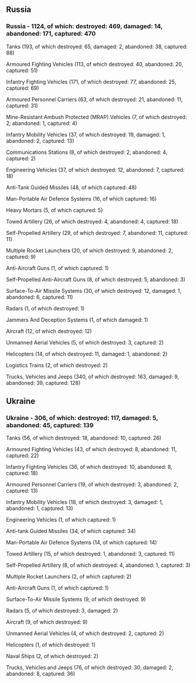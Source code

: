 
 
 ## Russia
 
 ### Russia - 1124, of which: destroyed: 469, damaged: 14, abandoned: 171, captured: 470

 

 

 Tanks (193, of which destroyed: 65, damaged: 2, abandoned: 38, captured: 88)

 Armoured Fighting Vehicles (113, of which destroyed: 40, abandoned: 20, captured: 51)

 Infantry Fighting Vehicles (171, of which destroyed: 77, abandoned: 25, captured: 69)

 Armoured Personnel Carriers (63, of which destroyed: 21, abandoned: 11, captured: 31)

 Mine-Resistant Ambush Protected (MRAP) Vehicles (7, of which destroyed: 2, abandoned: 1, captured: 4)

 Infantry Mobility Vehicles (37, of which destroyed: 19, damaged: 1, abandoned: 2, captured: 13)

 Communications Stations (8, of which destroyed: 2, abandoned: 4, captured: 2)

 Engineering Vehicles (37, of which destroyed: 12, abandoned: 7, captured: 18)

 Anti-Tank Guided Missiles (48, of which captured: 48)

 Man-Portable Air Defence Systems (16, of which captured: 16)

 Heavy Mortars (5, of which captured: 5)

 Towed Artillery (26, of which destroyed: 4, abandoned: 4, captured: 18)

 Self-Propelled Artillery (29, of which destroyed: 7, abandoned: 11, captured: 11)

 Multiple Rocket Launchers (20, of which destroyed: 9, abandoned: 2, captured: 9)

 Anti-Aircraft Guns (1, of which captured: 1)

 Self-Propelled Anti-Aircraft Guns (8, of which destroyed: 5, abandoned: 3)

 Surface-To-Air Missile Systems (30, of which destroyed: 12, damaged: 1, abandoned: 6, captured: 11)

 Radars (1, of which destroyed: 1)

 Jammers And Deception Systems (1, of which damaged: 1)

 Aircraft (12, of which destroyed: 12)

 Unmanned Aerial Vehicles (5, of which destroyed: 3, captured: 2)

 Helicopters (14, of which destroyed: 11, damaged: 1, abandoned: 2)

 Logistics Trains (2, of which destroyed: 2)

 Trucks, Vehicles and Jeeps (340, of which destroyed: 163, damaged: 9, abandoned: 39, captured: 128)

 
 
 ## Ukraine
 
 ### Ukraine - 306, of which: destroyed: 117, damaged: 5, abandoned: 45, captured: 139

 

 

 Tanks (56, of which destroyed: 18, abandoned: 10, captured: 26)

 Armoured Fighting Vehicles (43, of which destroyed: 8, abandoned: 11, captured: 22)

 Infantry Fighting Vehicles (36, of which destroyed: 10, abandoned: 8, captured: 18)

 Armoured Personnel Carriers (19, of which destroyed: 3, abandoned: 2, captured: 13)

 Infantry Mobility Vehicles (18, of which destroyed: 3, damaged: 1, abandoned: 1, captured: 13)

 Engineering Vehicles (1, of which captured: 1)

 Anti-tank Guided Missiles (34, of which captured: 34)

 Man-Portable Air Defence Systems (14, of which captured: 14)

 Towed Artillery (15, of which destroyed: 1, abandoned: 3, captured: 11)

 Self-Propelled Artillery (8, of which destroyed: 4, abandoned: 1, captured: 3)

 Multiple Rocket Launchers (2, of which captured: 2)

 Anti-Aircraft Guns (1, of which captured: 1)

 Surface-To-Air Missile Systems (9, of which destroyed: 9)

 

 

 Radars (5, of which destroyed: 3, damaged: 2)

 Aircraft (9, of which destroyed: 9)

 Unmanned Aerial Vehicles (4, of which destroyed: 2, captured: 2)

 Helicopters (1, of which destroyed: 1)

 Naval Ships (2, of which destroyed: 2)

 Trucks, Vehicles and Jeeps (76, of which destroyed: 30, damaged: 2, abandoned: 8, captured: 36)


